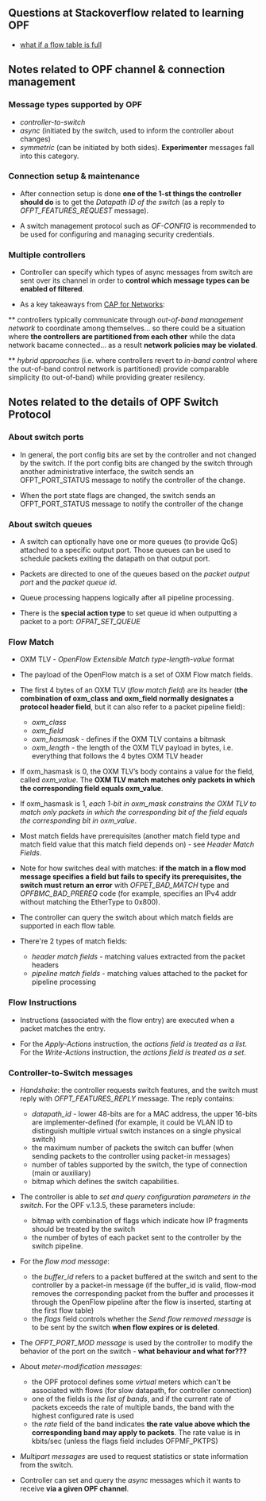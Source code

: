 ## Questions at Stackoverflow related to learning OPF

* [what if a flow table is full](https://stackoverflow.com/questions/49275450/how-does-a-flow-entry-change-in-an-open-flow)


## Notes related to OPF channel & connection management

### Message types supported by OPF

* _controller-to-switch_
* _async_ (initiated by the switch, used to inform the controller about changes)
* _symmetric_ (can be initiated by both sides). **Experimenter** messages fall into this category.

### Connection setup & maintenance

* After connection setup is done **one of the 1-st things the controller should do** is to get the *Datapath ID of the switch* (as a reply to *OFPT_FEATURES_REQUEST* message).

* A switch management protocol such as *OF-CONFIG* is recommended to be used for configuring and managing security credentials.

### Multiple controllers

* Controller can specify which types of async messages from switch are sent over its channel in order to **control which message types can be enabled of filtered**.

* As a key takeaways from [CAP for Networks](https://people.eecs.berkeley.edu/~alig/papers/cap-for-networks.pdf):

** controllers typically communicate through *out-of-band management network* to coordinate among themselves... so there could be a situation where **the controllers are partitioned from each other** while the data network bacame connected... as a result **network policies may be violated**.

** _hybrid approaches_ (i.e. where controllers revert to *in-band control* where the out-of-band control network is partitioned) provide comparable simplicity (to out-of-band) while providing greater resilency.


## Notes related to the details of OPF Switch Protocol 

### About switch ports

* In general, the port config bits are set by the controller and not changed by the switch. 
  If the port config bits are changed by the switch through another administrative interface, the switch sends an OFPT_PORT_STATUS message to notify the controller of the change.

* When the port state flags are changed, the switch sends an OFPT_PORT_STATUS message to notify the controller of the change


### About switch queues

* A switch can optionally have one or more queues (to provide QoS) attached to a specific output port. Those queues
can be used to schedule packets exiting the datapath on that output port.

* Packets are directed to one of the queues based on the *packet output port* and the *packet queue id*.

* Queue processing happens logically after all pipeline processing.

* There is the **special action type** to set queue id when outputting a packet to a port: *OFPAT_SET_QUEUE*


### Flow Match

* OXM TLV - *OpenFlow Extensible Match type-length-value* format

* The payload of the OpenFlow match is a set of OXM Flow match fields.

* The first 4 bytes of an OXM TLV (*flow match field*) are its header (**the combination of oxm_class and oxm_field normally designates a protocol header field**, but it can also refer to a packet pipeline field):
    - *oxm_class*
    - *oxm_field*
    - *oxm_hasmask* - defines if the OXM TLV contains a bitmask
    - *oxm_length* -  the length of the OXM TLV payload in bytes, i.e. everything that follows the 4 bytes OXM TLV header

* If oxm_hasmask is 0, the OXM TLV’s body contains a value for the field, called *oxm_value*. The **OXM TLV match matches only packets in which the corresponding field equals oxm_value**.

* If oxm_hasmask is 1, *each 1-bit in oxm_mask constrains the OXM TLV to match only packets in which the corresponding bit of the field equals the corresponding bit in oxm_value*.

* Most match fields have prerequisites (another match field type and match field value that this match field depends on) - see *Header Match Fields*.

* Note for how switches deal with matches: **if the match in a flow mod message specifies a field but fails to specify its prerequisites, the switch must return an error** with *OFPET_BAD_MATCH* type and *OPFBMC_BAD_PREREQ* code (for example, specifies an IPv4 addr without matching the EtherType to 0x800).

* The controller can query the switch about which match fields are supported in each flow table.

* There're 2 types of match fields:
    - *header match fields* - matching values extracted from the packet headers
    - *pipeline match fields* - matching values attached to the packet for pipeline processing


### Flow Instructions

* Instructions (associated with the flow entry) are executed when a packet matches the entry.

* For the *Apply-Actions* instruction, the *actions field is treated as a list*. For the *Write-Actions* instruction, the *actions field is treated as a set*.


### Controller-to-Switch messages

* _Handshake_: the controller requests switch features, and the switch must reply with *OFPT_FEATURES_REPLY* message. The reply contains:
    - *datapath_id* - lower 48-bits are for a MAC address, the upper 16-bits are implementer-defined (for example, it could be VLAN ID to distinguish multiple virtual switch instances on a single physical switch)
    - the maximum number of packets the switch can buffer (when sending packets to the controller using packet-in messages)
    - number of tables supported by the switch, the type of connection (main or auxiliary)
    - bitmap which defines the switch capabilities.

* The controller is able to *set and query configuration parameters in the switch*. For the OPF v.1.3.5, these parameters include:
    - bitmap with combination of flags which indicate how IP fragments should be treated by the switch
    - the number of bytes of each packet sent to the controller by the switch pipeline.

* For the *flow mod message*:
    - the *buffer_id* refers to a packet buffered at the switch and sent to the controller by a packet-in message (if the buffer_id is valid, flow-mod removes the corresponding packet from the buffer and processes it through the OpenFlow pipeline after the flow is inserted, starting at the first flow table)
    - the *flags* field controls whether the *Send flow removed message* is to be sent by the switch **when flow expires or is deleted**.

* The *OFPT_PORT_MOD message* is used by the controller to modify the behavior of the port on the switch - **what behaviour and what for???**

* About *meter-modification messages*:
    - the OPF protocol defines some *virtual* meters which can't be associated with flows (for slow datapath, for controller connection)
    - one of the fields is *the list of bands*, and if the current rate of packets exceeds the rate of multiple bands, the band with the highest configured rate is used
    - the *rate* field of the band indicates **the rate value above which the corresponding band may apply to packets**. The rate value is in kbits/sec (unless the flags field includes OFPMF_PKTPS)

* _Multipart messages_ are used to request statistics or state information from the switch.

* Controller can set and query the *async* messages which it wants to receive **via a given OPF channel**.
